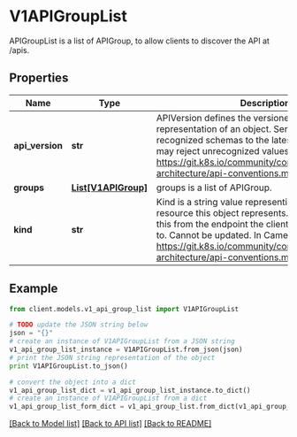 # V1APIGroupList

APIGroupList is a list of APIGroup, to allow clients to discover the API at /apis.

## Properties
Name | Type | Description | Notes
------------ | ------------- | ------------- | -------------
**api_version** | **str** | APIVersion defines the versioned schema of this representation of an object. Servers should convert recognized schemas to the latest internal value, and may reject unrecognized values. More info: https://git.k8s.io/community/contributors/devel/sig-architecture/api-conventions.md#resources | [optional] 
**groups** | [**List[V1APIGroup]**](V1APIGroup.md) | groups is a list of APIGroup. | 
**kind** | **str** | Kind is a string value representing the REST resource this object represents. Servers may infer this from the endpoint the client submits requests to. Cannot be updated. In CamelCase. More info: https://git.k8s.io/community/contributors/devel/sig-architecture/api-conventions.md#types-kinds | [optional] 

## Example

```python
from client.models.v1_api_group_list import V1APIGroupList

# TODO update the JSON string below
json = "{}"
# create an instance of V1APIGroupList from a JSON string
v1_api_group_list_instance = V1APIGroupList.from_json(json)
# print the JSON string representation of the object
print V1APIGroupList.to_json()

# convert the object into a dict
v1_api_group_list_dict = v1_api_group_list_instance.to_dict()
# create an instance of V1APIGroupList from a dict
v1_api_group_list_form_dict = v1_api_group_list.from_dict(v1_api_group_list_dict)
```
[[Back to Model list]](../README.md#documentation-for-models) [[Back to API list]](../README.md#documentation-for-api-endpoints) [[Back to README]](../README.md)


